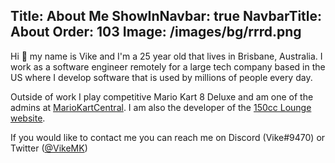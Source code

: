 ﻿Title: About Me
ShowInNavbar: true
NavbarTitle: About
Order: 103
Image: /images/bg/rrrd.png
---
Hi 👋 my name is Vike and I'm a 25 year old that lives in Brisbane, Australia.
I work as a software engineer remotely for a large tech company based in the US where I develop software that is used by millions of people every day.

Outside of work I play competitive Mario Kart 8 Deluxe and am one of the admins at [MarioKartCentral](https://mkc.gg/).
I am also the developer of the [150cc Lounge website](https://www.mk8dx-lounge.com).

If you would like to contact me you can reach me on Discord (Vike#9470) or Twitter ([@VikeMK](https://twitter.com/VikeMK))